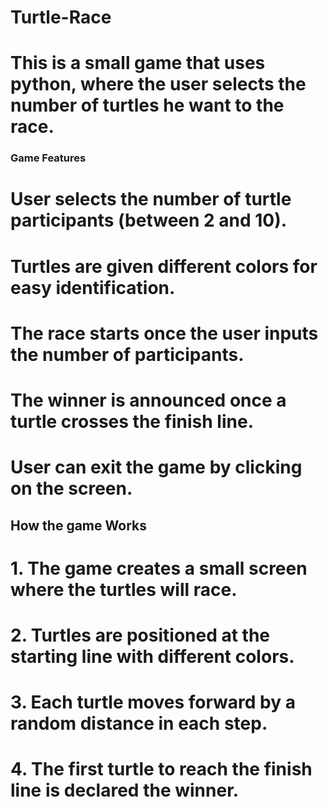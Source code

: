 # Turtle-Race

# This is a small game that uses python, where the user selects the number of turtles he want to the race.
### Game Features

# User selects the number of turtle participants (between 2 and 10).
# Turtles are given different colors for easy identification.
# The race starts once the user inputs the number of participants.
# The winner is announced once a turtle crosses the finish line.
# User can exit the game by clicking on the screen.


## How the game Works

# 1. The game creates a small screen where the turtles will race.
# 2. Turtles are positioned at the starting line with different colors.
# 3. Each turtle moves forward by a random distance in each step.
# 4. The first turtle to reach the finish line is declared the winner.
